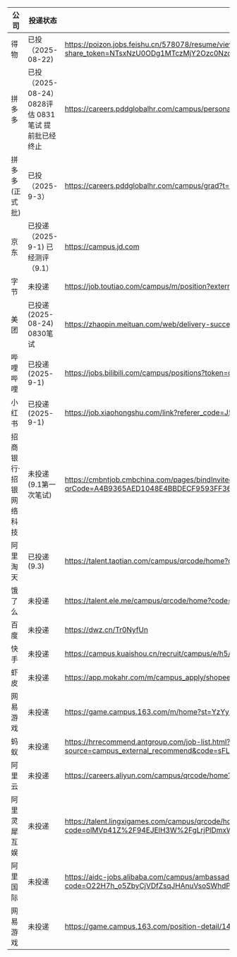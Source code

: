 
| 公司          | 投递状态                                 | 地址                                                                                                                                           |
|-------------|--------------------------------------|----------------------------------------------------------------------------------------------------------------------------------------------| 
| 得物          | 已投（2025-08-22)                       | https://poizon.jobs.feishu.cn/578078/resume/view?share_token=NTsxNzU0ODg1MTczMjY2Ozc0Nzc1NTgyMTY5NjU2NzExOTQ7NzQ3NzU5NDYyMDg5MDQxNzQzNDsxLzI |
| 拼多多         | 已投（2025-08-24） 0828评估 0831笔试 提前批已经终止 | https://careers.pddglobalhr.com/campus/personal-center                                                                                       |
| 拼多多(正式批)    | 已投（2025-9-3）                         | https://careers.pddglobalhr.com/campus/grad?t=aL2TxHRZc0                                                                                     |
| 京东          | 已投递（2025-9-1) 已经测评（9.1）              | https://campus.jd.com                                                                                                                        |
| 字节          | 未投递                                  | https://job.toutiao.com/campus/m/position?external_referral_code=JGP1V67                                                                     |
| 美团          | 已投递(2025-08-24) 0830笔试               | https://zhaopin.meituan.com/web/delivery-success?highlightType=campus&staffSsoId=23748562                                                    |
| 哔哩哔哩        | 已投递(2025-9-1)                        | https://jobs.bilibili.com/campus/positions?token=c510a27d-e3ae-4db4-bb79-501b75674469&page=1                                                 |
| 小红书         | 已投递(2025-9-1)                        | https://job.xiaohongshu.com/link?referer_code=J5NWMY5TCAOA                                                                                   |
| 招商银行·招银网络科技 | 未投递(9.1第一次笔试)                        | https://cmbntjob.cmbchina.com/pages/bindInvited.html?qrCode=A4B9365AED1048E4BBDECF9593FF3608&rand=1754015829984&blNtCode=OJYUOY              |
| 阿里淘天        | 已投递(9.3)                             | https://talent.taotian.com/campus/qrcode/home?code=Ak9VnLwYTbPa1AqL0dC72jri1IR3IOpiMZAHTsoVOcs%3D                                            |
| 饿了么         | 未投递                                  | https://talent.ele.me/campus/qrcode/home?code=P5368qSwikRqDddjIvppehzKJHVdLbZ2u_P%2Ft3gNZ5o%3D                                               |
| 百度          | 未投递                                  | https://dwz.cn/Tr0NyfUn                                                                                                                      |
| 快手          | 未投递                                  | https://campus.kuaishou.cn/recruit/campus/e/h5/#/campus/jobs?code=campuseAHAeQmLm                                                            |
| 虾皮          | 未投递                                  | https://app.mokahr.com/m/campus_apply/shopee/2962?recommendCode=DS4uP5Zf&hash=%23%2Fjobs#/jobs                                               |
| 网易游戏        | 未投递                                  | https://game.campus.163.com/m/home?st=YzYyMjM2MmQtODVkMC00M2I5LTljMmItOWQ2MGQzZWNjNGZh                                                       |
| 蚂蚁          | 未投递                                  | https://hrrecommend.antgroup.com/job-list.html?source=campus_external_recommend&code=sFLdPTODMCphU9rykWimpQ%3D%3D                            |
| 阿里云         | 未投递                                  | https://careers.aliyun.com/campus/qrcode/home?code=61cYifI9tTAkXcBUBmKKNF%2FAHBphwXE8CigP30FQ2zw%3D                                          | 
| 阿里灵犀互娱      | 未投递                                  | https://talent.lingxigames.com/campus/qrcode/home?code=olMVp41Z%2F94EJElH3W%2FgLrjPlDmxWbq7sFSokQQHBkM%3D                                    |
| 阿里国际        | 未投递                                  | https://aidc-jobs.alibaba.com/campus/ambassador/home?code=O22H7h_o5ZbyCjVDfZsqJHAnuVsoSWhdPYtunlr5Iq0%3D&externalCode=205                    | 
| 网易游戏        | 未投递                                  | https://game.campus.163.com/position-detail/1489                                                                                             | 